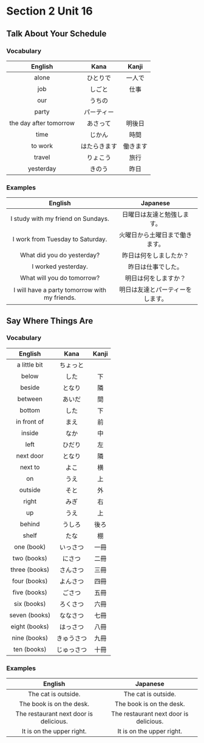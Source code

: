 # Section 2 Unit 16
## Talk About Your Schedule
### Vocabulary
| English | Kana | Kanji |
|:-------:|:----:|:-----:|
| alone | ひとりで | 一人で |
| job | しごと | 仕事 |
| our | うちの | |
| party | パーティー | |
| the day after tomorrow | あさって | 明後日 |
| time | じかん | 時間 |
| to work | はたらきます | 働きます |
| travel | りょこう | 旅行 |
| yesterday | きのう | 昨日 |

### Examples
| English | Japanese |
|:-------:|:--------:|
| I study with my friend on Sundays. | 日曜日は友達と勉強します。 |
| I work from Tuesday to Saturday. | 火曜日から土曜日まで働きます。 |
| What did you do yesterday? | 昨日は何をしましたか？ |
| I worked yesterday. | 昨日は仕事でした。 |
| What will you do tomorrow? | 明日は何をしますか？ |
| I will have a party tomorrow with my friends. | 明日は友達とパーティーをします。 |

## Say Where Things Are
### Vocabulary
| English | Kana | Kanji |
|:-------:|:----:|:-----:|
| a little bit | ちょっと | |
| below | した | 下 |
| beside | となり | 隣 |
| between | あいだ | 間 |
| bottom | した | 下 |
| in front of | まえ | 前 |
| inside | なか | 中 |
| left | ひだり | 左 |
| next door | となり | 隣 |
| next to | よこ | 横 |
| on | うえ | 上 |
| outside | そと | 外 |
| right | みぎ | 右 |
| up | うえ | 上 |
| behind | うしろ | 後ろ |
| shelf | たな | 棚 |
| one (book) | いっさつ | 一冊 |
| two (books) | にさつ | 二冊 |
| three (books) | さんさつ | 三冊 |
| four (books) | よんさつ | 四冊 |
| five (books) | ごさつ | 五冊 |
| six (books) | ろくさつ | 六冊 |
| seven (books) | ななさつ | 七冊 |
| eight (books) | はっさつ | 八冊 |
| nine (books) | きゅうさつ | 九冊 |
| ten (books) | じゅっさつ | 十冊 |

### Examples
| English | Japanese |
|:-------:|:--------:|
| The cat is outside. | The cat is outside. |
| The book is on the desk. | The book is on the desk. |
| The restaurant next door is delicious. | The restaurant next door is delicious. |
| It is on the upper right. | It is on the upper right. |
